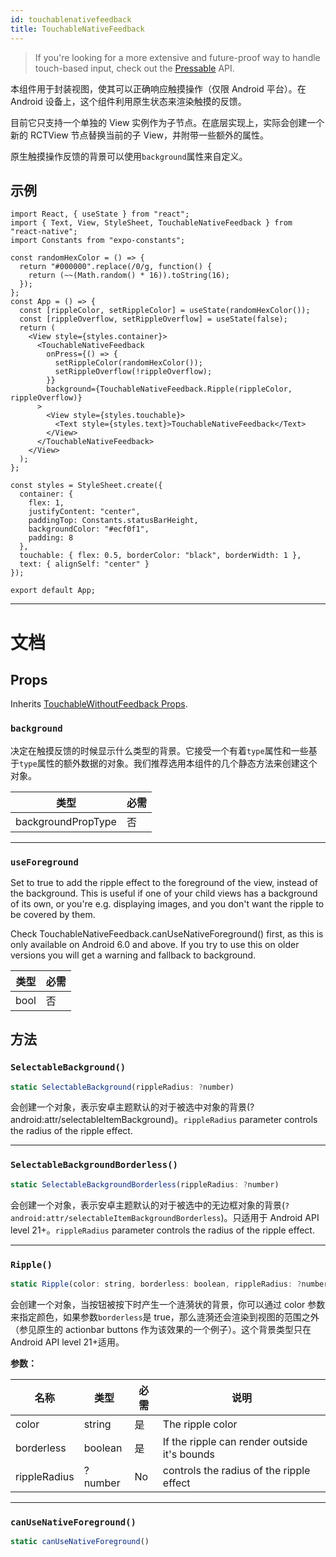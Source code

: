 ```yaml
---
id: touchablenativefeedback
title: TouchableNativeFeedback
---
```


> If you're looking for a more extensive and future-proof way to handle touch-based input, check out the [Pressable](pressable.md) API.

本组件用于封装视图，使其可以正确响应触摸操作（仅限 Android 平台）。在 Android 设备上，这个组件利用原生状态来渲染触摸的反馈。

目前它只支持一个单独的 View 实例作为子节点。在底层实现上，实际会创建一个新的 RCTView 节点替换当前的子 View，并附带一些额外的属性。

原生触摸操作反馈的背景可以使用`background`属性来自定义。

## 示例

```SnackPlayer name=TouchableNativeFeedback%20Android%20Component%20Example&supportedPlatforms=android
import React, { useState } from "react";
import { Text, View, StyleSheet, TouchableNativeFeedback } from "react-native";
import Constants from "expo-constants";

const randomHexColor = () => {
  return "#000000".replace(/0/g, function() {
    return (~~(Math.random() * 16)).toString(16);
  });
};
const App = () => {
  const [rippleColor, setRippleColor] = useState(randomHexColor());
  const [rippleOverflow, setRippleOverflow] = useState(false);
  return (
    <View style={styles.container}>
      <TouchableNativeFeedback
        onPress={() => {
          setRippleColor(randomHexColor());
          setRippleOverflow(!rippleOverflow);
        }}
        background={TouchableNativeFeedback.Ripple(rippleColor, rippleOverflow)}
      >
        <View style={styles.touchable}>
          <Text style={styles.text}>TouchableNativeFeedback</Text>
        </View>
      </TouchableNativeFeedback>
    </View>
  );
};

const styles = StyleSheet.create({
  container: {
    flex: 1,
    justifyContent: "center",
    paddingTop: Constants.statusBarHeight,
    backgroundColor: "#ecf0f1",
    padding: 8
  },
  touchable: { flex: 0.5, borderColor: "black", borderWidth: 1 },
  text: { alignSelf: "center" }
});

export default App;
```

---

# 文档

## Props

Inherits [TouchableWithoutFeedback Props](touchablewithoutfeedback.md#props).

### `background`

决定在触摸反馈的时候显示什么类型的背景。它接受一个有着`type`属性和一些基于`type`属性的额外数据的对象。我们推荐选用本组件的几个静态方法来创建这个对象。

| 类型               | 必需 |
| ------------------ | ---- |
| backgroundPropType | 否   |

---

### `useForeground`

Set to true to add the ripple effect to the foreground of the view, instead of the background. This is useful if one of your child views has a background of its own, or you're e.g. displaying images, and you don't want the ripple to be covered by them.

Check TouchableNativeFeedback.canUseNativeForeground() first, as this is only available on Android 6.0 and above. If you try to use this on older versions you will get a warning and fallback to background.

| 类型 | 必需 |
| ---- | ---- |
| bool | 否   |

## 方法

### `SelectableBackground()`

```jsx
static SelectableBackground(rippleRadius: ?number)
```

会创建一个对象，表示安卓主题默认的对于被选中对象的背景(?android:attr/selectableItemBackground)。`rippleRadius` parameter controls the radius of the ripple effect.

---

### `SelectableBackgroundBorderless()`

```jsx
static SelectableBackgroundBorderless(rippleRadius: ?number)
```

会创建一个对象，表示安卓主题默认的对于被选中的无边框对象的背景(`?android:attr/selectableItemBackgroundBorderless`)。只适用于 Android API level 21+。`rippleRadius` parameter controls the radius of the ripple effect.

---

### `Ripple()`

```jsx
static Ripple(color: string, borderless: boolean, rippleRadius: ?number)
```

会创建一个对象，当按钮被按下时产生一个涟漪状的背景，你可以通过 color 参数来指定颜色，如果参数`borderless`是 true，那么涟漪还会渲染到视图的范围之外（参见原生的 actionbar buttons 作为该效果的一个例子）。这个背景类型只在 Android API level 21+适用。

**参数：**

| 名称         | 类型    | 必需 | 说明                                         |
| ------------ | ------- | ---- | -------------------------------------------- |
| color        | string  | 是   | The ripple color                             |
| borderless   | boolean | 是   | If the ripple can render outside it's bounds |
| rippleRadius | ?number | No   | controls the radius of the ripple effect     |

---

### `canUseNativeForeground()`

```jsx
static canUseNativeForeground()
```
